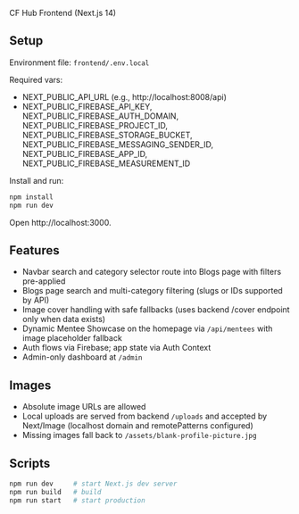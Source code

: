 CF Hub Frontend (Next.js 14)

## Setup

Environment file: `frontend/.env.local`

Required vars:
- NEXT_PUBLIC_API_URL (e.g., http://localhost:8008/api)
- NEXT_PUBLIC_FIREBASE_API_KEY, NEXT_PUBLIC_FIREBASE_AUTH_DOMAIN, NEXT_PUBLIC_FIREBASE_PROJECT_ID, NEXT_PUBLIC_FIREBASE_STORAGE_BUCKET, NEXT_PUBLIC_FIREBASE_MESSAGING_SENDER_ID, NEXT_PUBLIC_FIREBASE_APP_ID, NEXT_PUBLIC_FIREBASE_MEASUREMENT_ID

Install and run:

```bash
npm install
npm run dev
```

Open http://localhost:3000.

## Features

- Navbar search and category selector route into Blogs page with filters pre-applied
- Blogs page search and multi-category filtering (slugs or IDs supported by API)
- Image cover handling with safe fallbacks (uses backend /cover endpoint only when data exists)
- Dynamic Mentee Showcase on the homepage via `/api/mentees` with image placeholder fallback
- Auth flows via Firebase; app state via Auth Context
- Admin-only dashboard at `/admin`

## Images

- Absolute image URLs are allowed
- Local uploads are served from backend `/uploads` and accepted by Next/Image (localhost domain and remotePatterns configured)
- Missing images fall back to `/assets/blank-profile-picture.jpg`

## Scripts

```bash
npm run dev     # start Next.js dev server
npm run build   # build
npm run start   # start production
```
